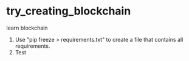 # try_creating_blockchain
learn blockchain

1. Use "pip freeze > requirements.txt" to create a file that contains all requirements.
2. Test
